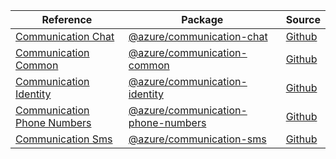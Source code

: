 | Reference | Package | Source |
|---|---|---|
|[Communication Chat](communication-chat-readme)|[@azure/communication-chat](https://www.npmjs.com/package/@azure/communication-chat)|[Github](https://github.com/Azure/azure-sdk-for-js/blob/main/sdk/communication/communication-chat)|
|[Communication Common](communication-common-readme)|[@azure/communication-common](https://www.npmjs.com/package/@azure/communication-common)|[Github](https://github.com/Azure/azure-sdk-for-js/blob/main/sdk/communication/communication-common)|
|[Communication Identity](communication-identity-readme)|[@azure/communication-identity](https://www.npmjs.com/package/@azure/communication-identity)|[Github](https://github.com/Azure/azure-sdk-for-js/blob/main/sdk/communication/communication-identity)|
|[Communication Phone Numbers](communication-phone-numbers-readme)|[@azure/communication-phone-numbers](https://www.npmjs.com/package/@azure/communication-phone-numbers)|[Github](https://github.com/Azure/azure-sdk-for-js/blob/main/sdk/communication/communication-phone-numbers)|
|[Communication Sms](communication-sms-readme)|[@azure/communication-sms](https://www.npmjs.com/package/@azure/communication-sms)|[Github](https://github.com/Azure/azure-sdk-for-js)|
